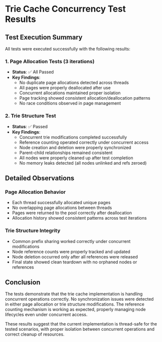 # Trie Cache Concurrency Test Results

## Test Execution Summary

All tests were executed successfully with the following results:

### 1. Page Allocation Tests (3 iterations)
- **Status**: ✅ All Passed
- **Key Findings**:
  - No duplicate page allocations detected across threads
  - All pages were properly deallocated after use
  - Concurrent allocations maintained proper isolation
  - Page tracking showed consistent allocation/deallocation patterns
  - No race conditions observed in page management

### 2. Trie Structure Test
- **Status**: ✅ Passed
- **Key Findings**:
  - Concurrent trie modifications completed successfully
  - Reference counting operated correctly under concurrent access
  - Node creation and deletion were properly synchronized
  - Parent-child relationships remained consistent
  - All nodes were properly cleaned up after test completion
  - No memory leaks detected (all nodes unlinked and refs zeroed)

## Detailed Observations

### Page Allocation Behavior
- Each thread successfully allocated unique pages
- No overlapping page allocations between threads
- Pages were returned to the pool correctly after deallocation
- Allocation history showed consistent patterns across test iterations

### Trie Structure Integrity
- Common prefix sharing worked correctly under concurrent modifications
- Node reference counts were properly tracked and updated
- Node deletion occurred only after all references were released
- Final state showed clean teardown with no orphaned nodes or references

## Conclusion

The tests demonstrate that the trie cache implementation is handling concurrent operations correctly. No synchronization issues were detected in either page allocation or trie structure modifications. The reference counting mechanism is working as expected, properly managing node lifecycles even under concurrent access.

These results suggest that the current implementation is thread-safe for the tested scenarios, with proper isolation between concurrent operations and correct cleanup of resources.
